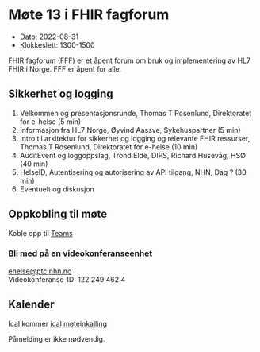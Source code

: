 # Møte 13 i FHIR fagforum

* Dato: 2022-08-31
* Klokkeslett: 1300-1500

FHIR fagforum (FFF) er et åpent forum om bruk og implementering av HL7 FHIR i Norge. FFF er åpent for alle.

## Sikkerhet og logging

1. Velkommen og presentasjonsrunde, Thomas T Rosenlund, Direktoratet for e-helse (5 min)
1. Informasjon fra HL7 Norge, Øyvind Aassve, Sykehuspartner (5 min)
1. Intro til arkitektur for sikkerhet og logging og relevante FHIR ressurser, Thomas T Rosenlund, Direktoratet for e-helse (10 min)
1. AuditEvent og loggoppslag, Trond Elde, DIPS, Richard Husevåg, HSØ (40 min)
1. HelseID, Autentisering og autorisering av API tilgang, NHN, Dag ? (30 min)
1. Eventuelt og diskusjon

## Oppkobling til møte

Koble opp til [Teams](https://teams.microsoft.com/l/meetup-join/19%3ameeting_MWEyZjU1ZGEtOTNmNy00OWUyLTg5NTQtNmQwZDFiZDcyOGQy%40thread.v2/0?context=%7b%22Tid%22%3a%221f8fc8cc-99b4-410a-95fa-286dd143b04d%22%2c%22Oid%22%3a%22a216d89f-4166-4e08-9907-183e70a2a420%22%7d)

### Bli med på en videokonferanseenhet

ehelse@ptc.nhn.no  
Videokonferanse-ID: 122 249 462 4

## Kalender

Ical kommer
[ical møteinkalling](ical/FHIR%20fagforum%20%2313.ics)

Påmelding er ikke nødvendig.
